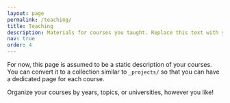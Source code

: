 ```yaml
---
layout: page
permalink: /teaching/
title: Teaching
description: Materials for courses you taught. Replace this text with your description.
nav: true
order: 4
---
```


For now, this page is assumed to be a static description of your courses. You can convert it to a collection similar to `_projects/` so that you can have a dedicated page for each course.

Organize your courses by years, topics, or universities, however you like!
